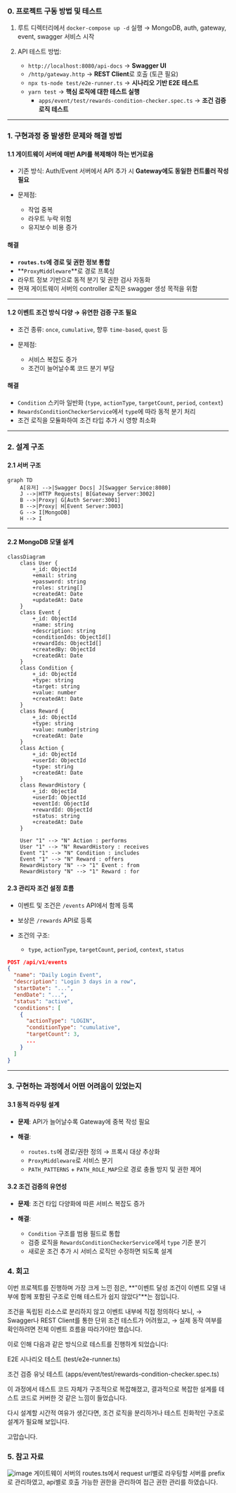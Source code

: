 ### 0. 프로젝트 구동 방법 및 테스트

1. 루트 디렉터리에서 `docker-compose up -d` 실행 → MongoDB, auth, gateway, event, swagger 서비스 시작
2. API 테스트 방법:

   * `http://localhost:8080/api-docs` → **Swagger UI**
   * `/http/gateway.http` → **REST Client**로 호출 (토큰 필요)
   * `npx ts-node test/e2e-runner.ts` → **시나리오 기반 E2E 테스트**
   * `yarn test` → **핵심 로직에 대한 테스트 실행**
        * `apps/event/test/rewards-condition-checker.spec.ts` → **조건 검증 로직 테스트**

---

### 1. 구현과정 중 발생한 문제와 해결 방법

#### 1.1 게이트웨이 서버에 매번 API를 복제해야 하는 번거로움

* 기존 방식: Auth/Event 서버에서 API 추가 시 **Gateway에도 동일한 컨트롤러 작성 필요**
* 문제점:

  * 작업 중복
  * 라우트 누락 위험
  * 유지보수 비용 증가

#### 해결

* **`routes.ts`에 경로 및 권한 정보 통합**
* \*\*`ProxyMiddleware`\*\*로 경로 프록싱
* 라우트 정보 기반으로 동적 분기 및 권한 검사 자동화
* 현재 게이트웨이 서버의 controller 로직은 swagger 생성 목적을 위함

---

#### 1.2 이벤트 조건 방식 다양 → 유연한 검증 구조 필요

* 조건 종류: `once`, `cumulative`, 향후 `time-based`, `quest` 등
* 문제점:

  * 서비스 복잡도 증가
  * 조건이 늘어날수록 코드 분기 부담

#### 해결

* `Condition` 스키마 일반화 (`type`, `actionType`, `targetCount`, `period`, `context`)
* `RewardsConditionCheckerService`에서 `type`에 따라 동적 분기 처리
* 조건 로직을 모듈화하여 조건 타입 추가 시 영향 최소화

---

### 2. 설계 구조

#### 2.1 서버 구조

```mermaid
graph TD
    A[유저] -->|Swagger Docs| J[Swagger Service:8080]
    J -->|HTTP Requests| B[Gateway Server:3002]
    B -->|Proxy| G[Auth Server:3001]
    B -->|Proxy| H[Event Server:3003]
    G --> I[MongoDB]
    H --> I
```

---

#### 2.2 MongoDB 모델 설계

```mermaid
classDiagram
    class User {
        +_id: ObjectId
        +email: string
        +password: string
        +roles: string[]
        +createdAt: Date
        +updatedAt: Date
    }
    class Event {
        +_id: ObjectId
        +name: string
        +description: string
        +conditionIds: ObjectId[]
        +rewardIds: ObjectId[]
        +createdBy: ObjectId
        +createdAt: Date
    }
    class Condition {
        +_id: ObjectId
        +type: string
        +target: string
        +value: number
        +createdAt: Date
    }
    class Reward {
        +_id: ObjectId
        +type: string
        +value: number|string
        +createdAt: Date
    }
    class Action {
        +_id: ObjectId
        +userId: ObjectId
        +type: string
        +createdAt: Date
    }
    class RewardHistory {
        +_id: ObjectId
        +userId: ObjectId
        +eventId: ObjectId
        +rewardId: ObjectId
        +status: string
        +createdAt: Date
    }

    User "1" --> "N" Action : performs
    User "1" --> "N" RewardHistory : receives
    Event "1" --> "N" Condition : includes
    Event "1" --> "N" Reward : offers
    RewardHistory "N" --> "1" Event : from
    RewardHistory "N" --> "1" Reward : for
```

#### 2.3 관리자 조건 설정 흐름

* 이벤트 및 조건은 `/events` API에서 함께 등록
* 보상은 `/rewards` API로 등록
* 조건의 구조:

  * `type`, `actionType`, `targetCount`, `period`, `context`, `status`

```json
POST /api/v1/events
{
  "name": "Daily Login Event",
  "description": "Login 3 days in a row",
  "startDate": "...",
  "endDate": "...",
  "status": "active",
  "conditions": [
    {
      "actionType": "LOGIN",
      "conditionType": "cumulative",
      "targetCount": 3,
      ...
    }
  ]
}
```

---

### 3. 구현하는 과정에서 어떤 어려움이 있었는지

#### 3.1 동적 라우팅 설계

* **문제**: API가 늘어날수록 Gateway에 중복 작성 필요
* **해결**:

  * `routes.ts`에 경로/권한 정의 → 프록시 대상 추상화
  * `ProxyMiddleware`로 서비스 분기
  * `PATH_PATTERNS` + `PATH_ROLE_MAP`으로 경로 충돌 방지 및 권한 제어

#### 3.2 조건 검증의 유연성

* **문제**: 조건 타입 다양화에 따른 서비스 복잡도 증가
* **해결**:

  * `Condition` 구조를 범용 필드로 통합
  * 검증 로직을 `RewardsConditionCheckerService`에서 `type` 기준 분기
  * 새로운 조건 추가 시 서비스 로직만 수정하면 되도록 설계
 
### 4. 회고
이번 프로젝트를 진행하며 가장 크게 느낀 점은,
**"이벤트 달성 조건이 이벤트 모델 내부에 함께 포함된 구조로 인해 테스트가 쉽지 않았다"**는 점입니다.

조건을 독립된 리소스로 분리하지 않고 이벤트 내부에 직접 정의하다 보니,
→ Swagger나 REST Client를 통한 단위 조건 테스트가 어려웠고,
→ 실제 동작 여부를 확인하려면 전체 이벤트 흐름을 따라가야만 했습니다.

이로 인해 다음과 같은 방식으로 테스트를 진행하게 되었습니다:

E2E 시나리오 테스트 (test/e2e-runner.ts)

조건 검증 유닛 테스트 (apps/event/test/rewards-condition-checker.spec.ts)

이 과정에서 테스트 코드 자체가 구조적으로 복잡해졌고,
결과적으로 복잡한 설계를 테스트 코드로 커버한 것 같은 느낌이 들었습니다.

다시 설계할 시간적 여유가 생긴다면, 조건 로직을 분리하거나 테스트 친화적인 구조로 설계가 필요해 보입니다.

고맙습니다.

### 5. 참고 자료

![image](https://github.com/user-attachments/assets/0850f4e5-2073-4eaa-ad1c-98c6dca22801)
게이트웨이 서버의 routes.ts에서 request url별로 라우팅할 서버를 prefix로 관리하였고, api별로 호출 가능한 권한을 관리하여 접근 권한 관리를 하였습니다.
